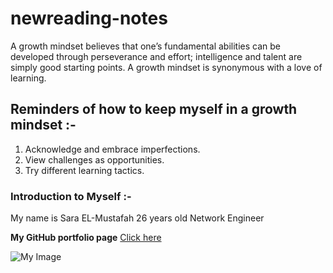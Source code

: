 # newreading-notes

A growth mindset believes that one’s fundamental abilities can be developed through perseverance and effort; intelligence and talent are simply good starting points. A growth mindset is synonymous with a love of learning.


## Reminders of how to keep myself in a growth mindset :-
1. Acknowledge and embrace imperfections.
2. View challenges as opportunities.
3. Try different learning tactics.


### Introduction to Myself :-
My name is Sara EL-Mustafah
26 years old
Network Engineer


**My GitHub portfolio page** [Click here](https://github.com/Sara-ELMustafah)


![My Image](https://upload.wikimedia.org/wikipedia/commons/thumb/b/b6/Image_created_with_a_mobile_phone.png/1200px-Image_created_with_a_mobile_phone.png)